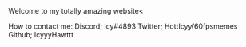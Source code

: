 <!DOCTYPE html>
<html>
  <head>
    <meta charset="utf-8">
    Welcome to my totally amazing website<
    </head>
  <body>
   
   <p>How to contact me: Discord; Icy#4893 Twitter; HottIcyy/60fpsmemes Github; IcyyyHawttt</p>
   
   
   
   
   
   
   
   
   
   
   
   
   
   
   </body>
